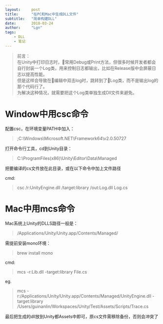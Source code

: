 ```yaml
---
layout:     post
title:      "在PC和Mac中生成DLL文件"
subtitle:   "简单构建DLL"
date:       2018-03-24
author:     "Lgn"
tags:
    - DLL
    - 笔记
---
```


>前言：  
在Unity中打印日志时，常用Debug或Print方法，但很多时候开发者都会自行封装一个Log类，用来控制日志都输出，比如在Release版中会屏蔽日志以提高性能。  
但是这样会导致在编辑中双击log时，跳转到了Log类，而不是输出log的那个代码行了。  
为解决这种情况，就需要把这个Log类单独生成Dll文件来避免。

# Window中用csc命令

配置csc，在环境变量PATH中加入：  
>;C:\Windows\Microsoft.NET\Framework64\v2.0.50727

打开命令行工具，cd到Unity目录：
>C:\ProgramFiles(x86)\Unity\Editor\Data\Managed  

把要编译的cs文件放在此目录，或在以下命令中加上文件路径

cmd:
>csc /r:UnityEngine.dll /target:library /out:Log.dll Log.cs


# Mac中用mcs命令

Mac系统上Unity的DLLS路径一般是：
>/Applications/Unity/Unity.app/Contents/Managed/

需提前安装mono环境：
>brew install mono

cmd:
>mcs -r:Lib.dll -target:library File.cs

eg.
>mcs -r:/Applications/Unity/Unity.app/Contents/Managed/UnityEngine.dll -target:library /Users/guinanlin/Workspaces/Unity/Test/Assets/Scripts/Trace.cs 


最后把生成的dll放到Unity都Assets中即可，原cs文件需移除备份，否则会冲突了